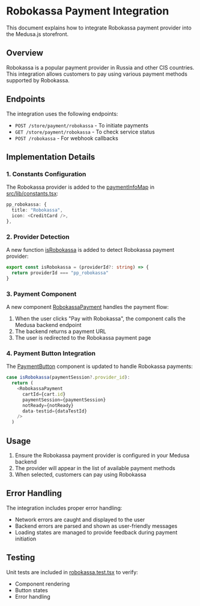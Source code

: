 # Robokassa Payment Integration

This document explains how to integrate Robokassa payment provider into the Medusa.js storefront.

## Overview

Robokassa is a popular payment provider in Russia and other CIS countries. This integration allows customers to pay using various payment methods supported by Robokassa.

## Endpoints

The integration uses the following endpoints:

- `POST /store/payment/robokassa` - To initiate payments
- `GET /store/payment/robokassa` - To check service status
- `POST /robokassa` - For webhook callbacks

## Implementation Details

### 1. Constants Configuration

The Robokassa provider is added to the [paymentInfoMap](file://src/lib/constants.tsx#L9-L42) in [src/lib/constants.tsx](file://src/lib/constants.tsx):

```typescript
pp_robokassa: {
  title: "Robokassa",
  icon: <CreditCard />,
},
```

### 2. Provider Detection

A new function [isRobokassa](file://src/lib/constants.tsx#L49-L51) is added to detect Robokassa payment provider:

```typescript
export const isRobokassa = (providerId?: string) => {
  return providerId === "pp_robokassa"
}
```

### 3. Payment Component

A new component [RobokassaPayment](file://src/modules/checkout/components/robokassa-payment/index.tsx) handles the payment flow:

1. When the user clicks "Pay with Robokassa", the component calls the Medusa backend endpoint
2. The backend returns a payment URL
3. The user is redirected to the Robokassa payment page

### 4. Payment Button Integration

The [PaymentButton](file://src/modules/checkout/components/payment-button/index.tsx) component is updated to handle Robokassa payments:

```typescript
case isRobokassa(paymentSession?.provider_id):
  return (
    <RobokassaPayment
      cartId={cart.id}
      paymentSession={paymentSession}
      notReady={notReady}
      data-testid={dataTestId}
    />
  )
```

## Usage

1. Ensure the Robokassa payment provider is configured in your Medusa backend
2. The provider will appear in the list of available payment methods
3. When selected, customers can pay using Robokassa

## Error Handling

The integration includes proper error handling:
- Network errors are caught and displayed to the user
- Backend errors are parsed and shown as user-friendly messages
- Loading states are managed to provide feedback during payment initiation

## Testing

Unit tests are included in [robokassa.test.tsx](file://src/modules/checkout/components/robokassa-payment/robokassa.test.tsx) to verify:
- Component rendering
- Button states
- Error handling